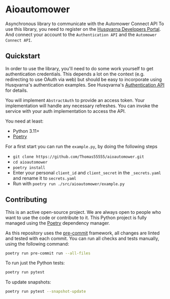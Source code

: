 # Aioautomower

Asynchronous library to communicate with the Automower Connect API
To use this library, you need to register on the [Husqvarna Developers Portal](https://developer.husqvarnagroup.cloud/).
And connect your account to the `Authentication API` and the `Automower Connect API`.

## Quickstart

In order to use the library, you'll need to do some work yourself to get authentication
credentials. This depends a lot on the context (e.g. redirecting to use OAuth via web)
but should be easy to incorporate using Husqvarna's authentication examples. See
Husqvarna's [Authentication API](https://developer.husqvarnagroup.cloud/apis/authentication-api) for details.

You will implement `AbstractAuth` to provide an access token. Your implementation
will handle any necessary refreshes. You can invoke the service with your auth implementation
to access the API.

You need at least:

- Python 3.11+
- [Poetry][poetry-install]

For a first start you can run the `example.py`, by doing the following steps

- `git clone https://github.com/Thomas55555/aioautomower.git`
- `cd aioautomower`
- `poetry install`
- Enter your personal `client_id` and `client_secret` in the `_secrets.yaml` and rename it to `secrets.yaml`
- Run with `poetry run ./src/aioautomower/example.py`

## Contributing

This is an active open-source project. We are always open to people who want to use the code or contribute to it.
This Python project is fully managed using the [Poetry][poetry] dependency manager.

As this repository uses the [pre-commit][pre-commit] framework, all changes
are linted and tested with each commit. You can run all checks and tests
manually, using the following command:

```bash
poetry run pre-commit run --all-files
```

To run just the Python tests:

```bash
poetry run pytest
```

To update snapshots:

```bash
poetry run pytest --snapshot-update
```

[poetry-install]: https://python-poetry.org/docs/#installation
[poetry]: https://python-poetry.org
[pre-commit]: https://pre-commit.com/
